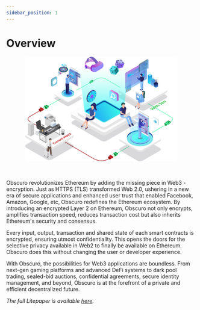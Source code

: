```yaml
---
sidebar_position: 1
---
```

# Overview

<p align="center">
<img src="../assets/overview-banner.png" alt="obscuro" width="80%"/>
 </p>

<br>


Obscuro revolutionizes Ethereum by adding the missing piece in Web3 - encryption. Just as HTTPS (TLS) transformed Web 2.0, ushering in a new era of secure applications and enhanced user trust that enabled Facebook, Amazon, Google, etc, Obscuro redefines the Ethereum ecosystem. By introducing an encrypted Layer 2 on Ethereum, Obscuro not only encrypts, amplifies transaction speed, reduces transaction cost but also inherits Ethereum's security and consensus.

Every input, output, transaction and shared state of each smart contracts is encrypted, ensuring utmost confidentiality. This opens the doors for the selective privacy available in Web2 to finally be available on Ethereum. Obscuro does this without changing the user or developer experience.

With Obscuro, the possibilities for Web3 applications are boundless. From next-gen gaming platforms and advanced DeFi systems to dark pool trading, sealed-bid auctions, confidential agreements, secure identity management, and beyond, Obscuro is at the forefront of a private and efficient decentralized future.

_The full Litepaper is available [here](https://obscu.ro/litepaper)._